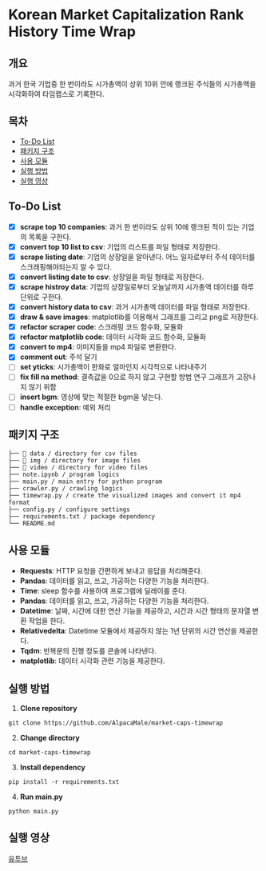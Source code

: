 # Korean Market Capitalization Rank History Time Wrap

## 개요

과거 한국 기업중 한 번이라도 시가총액이 상위 10위 안에 랭크된 주식들의 시가총액을 시각화하여 타임랩스로 기록한다.

## 목차

- [To-Do List](#to-do-list)
- [패키지 구조](#패키지-구조)
- [사용 모듈](#사용-모듈)
- [실행 방법](#실행-방법)
- [실행 영상](#실행-영상)

## To-Do List

- [x] **scrape top 10 companies**: 과거 한 번이라도 상위 10에 랭크된 적이 있는 기업의 목록을 구한다.
- [x] **convert top 10 list to csv**: 기업의 리스트를 파일 형태로 저장한다.
- [x] **scrape listing date**: 기업의 상장일을 알아낸다. 어느 일자로부터 주식 데이터를 스크래핑해야되는지 알 수 있다.
- [x] **convert listing date to csv**: 상장일을 파일 형태로 저장한다.
- [x] **scrape histroy data**: 기업의 상장일로부터 오늘날까지 시가총액 데이터를 하루단위로 구한다.
- [x] **convert history data to csv**: 과거 시가총액 데이터를 파일 형태로 저장한다.
- [x] **draw & save images**: matplotlib를 이용해서 그래프를 그리고 png로 저장한다.
- [x] **refactor scraper code**: 스크래핑 코드 함수화, 모듈화
- [x] **refactor matplotlib code**: 데이터 시각화 코드 함수화, 모듈화
- [x] **convert to mp4**: 이미지들을 mp4 파일로 변환한다.
- [x] **comment out**: 주석 달기
- [ ] **set yticks**: 시가총액이 한화로 얼마인지 시각적으로 나타내주기
- [ ] **fix fill na method**: 결측값을 0으로 하지 않고 구현할 방법 연구 그래프가 고장나지 않기 위함
- [ ] **insert bgm**: 영상에 맞는 적절한 bgm을 넣는다.
- [ ] **handle exception**: 예외 처리

## 패키지 구조

```
├── 📁 data / directory for csv files
├── 📁 img / directory for image files
├── 📁 video / directory for video files
├── note.ipynb / program logics
├── main.py / main entry for python program
├── crawler.py / crawling logics
├── timewrap.py / create the visualized images and convert it mp4 format
├── config.py / configure settings
├── requirements.txt / package dependency
└── README.md
```

## 사용 모듈

- **Requests**: HTTP 요청을 간편하게 보내고 응답을 처리해준다.
- **Pandas**: 데이터를 읽고, 쓰고, 가공하는 다양한 기능을 처리한다.
- **Time**: sleep 함수를 사용하여 프로그램에 딜레이를 준다.
- **Pandas**: 데이터를 읽고, 쓰고, 가공하는 다양한 기능을 처리한다.
- **Datetime**: 날짜, 시간에 대한 연산 기능을 제공하고, 시간과 시간 형태의 문자열 변환 작업을 한다.
- **Relativedelta**: Datetime 모듈에서 제공하지 않는 1년 단위의 시간 연산을 제공한다.
- **Tqdm**: 반복문의 진행 정도를 콘솔에 나타낸다.
- **matplotlib**: 데이터 시각화 관련 기능을 제공한다.

## 실행 방법

1. **Clone repository**

```
git clone https://github.com/AlpacaMale/market-caps-timewrap
```

2. **Change directory**

```
cd market-caps-timewrap
```

3. **Install dependency**

```
pip install -r requirements.txt
```

4. **Run main.py**

```
python main.py
```

## 실행 영상

[유투브](https://youtu.be/6wAmTDixp6E)
